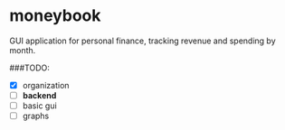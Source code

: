# moneybook

GUI application for personal finance, tracking revenue
and spending by month.


###TODO:
- [x] organization 
- [ ] **backend**
- [ ] basic gui
- [ ] graphs